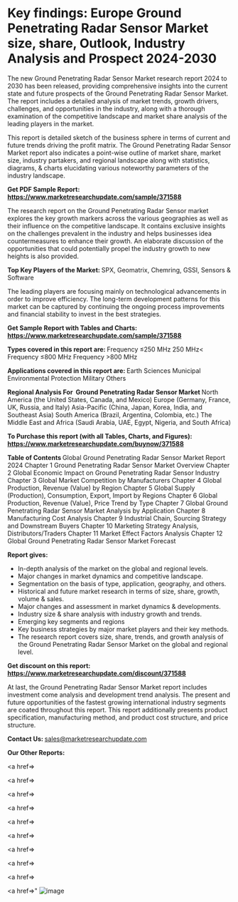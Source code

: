 # Key findings: Europe Ground Penetrating Radar Sensor Market size, share, Outlook, Industry Analysis and Prospect 2024-2030

The new Ground Penetrating Radar Sensor Market research report 2024 to 2030 has been released, providing comprehensive insights into the current state and future prospects of the Ground Penetrating Radar Sensor Market. The report includes a detailed analysis of market trends, growth drivers, challenges, and opportunities in the industry, along with a thorough examination of the competitive landscape and market share analysis of the leading players in the market.

This report is detailed sketch of the business sphere in terms of current and future trends driving the profit matrix. The Ground Penetrating Radar Sensor Market report also indicates a point-wise outline of market share, market size, industry partakers, and regional landscape along with statistics, diagrams, &amp; charts elucidating various noteworthy parameters of the industry landscape.

<strong><b>Get PDF Sample Report: <a href=https://www.marketresearchupdate.com/sample/371588>https://www.marketresearchupdate.com/sample/371588</a></b></strong>

The research report on the Ground Penetrating Radar Sensor market explores the key growth markers across the various geographies as well as their influence on the competitive landscape. It contains exclusive insights on the challenges prevalent in the industry and helps businesses idea countermeasures to enhance their growth. An elaborate discussion of the opportunities that could potentially propel the industry growth to new heights is also provided.

<strong><b>Top Key Players of the Market:
</b></strong>SPX, Geomatrix, Chemring, GSSI, Sensors & Software<strong><b>
</b></strong>

The leading players are focusing mainly on technological advancements in order to improve efficiency. The long-term development patterns for this market can be captured by continuing the ongoing process improvements and financial stability to invest in the best strategies.

<strong><b>Get Sample Report with Tables and Charts: <a href=https://www.marketresearchupdate.com/sample/371588>https://www.marketresearchupdate.com/sample/371588</a></b></strong>

<strong><b>Types covered in this report are:
</b></strong>Frequency ≤250 MHz
250 MHz< Frequency ≤800 MHz
Frequency >800 MHz<strong><b>
</b></strong>

<strong><b>Applications covered in this report are:
</b></strong>Earth Sciences
Municipal Environmental Protection
Military
Others<strong><b>
</b></strong>

<strong><b>Regional Analysis For  Ground Penetrating Radar Sensor Market</b></strong><strong><b>
</b></strong>North America (the United States, Canada, and Mexico)
Europe (Germany, France, UK, Russia, and Italy)
Asia-Pacific (China, Japan, Korea, India, and Southeast Asia)
South America (Brazil, Argentina, Colombia, etc.)
The Middle East and Africa (Saudi Arabia, UAE, Egypt, Nigeria, and South Africa)

<strong><b>To Purchase this report (with all Tables, Charts, and Figures): <a href=https://www.marketresearchupdate.com/buynow/371588>https://www.marketresearchupdate.com/buynow/371588</a></b></strong>

<strong><b>Table of Contents</b></strong><strong><b>
</b></strong>Global Ground Penetrating Radar Sensor Market Report 2024
Chapter 1 Ground Penetrating Radar Sensor Market Overview
Chapter 2 Global Economic Impact on Ground Penetrating Radar Sensor Industry
Chapter 3 Global Market Competition by Manufacturers
Chapter 4 Global Production, Revenue (Value) by Region
Chapter 5 Global Supply (Production), Consumption, Export, Import by Regions
Chapter 6 Global Production, Revenue (Value), Price Trend by Type
Chapter 7 Global Ground Penetrating Radar Sensor Market Analysis by Application
Chapter 8 Manufacturing Cost Analysis
Chapter 9 Industrial Chain, Sourcing Strategy and Downstream Buyers
Chapter 10 Marketing Strategy Analysis, Distributors/Traders
Chapter 11 Market Effect Factors Analysis
Chapter 12 Global Ground Penetrating Radar Sensor Market Forecast

<strong><b>Report gives:</b></strong>

- In-depth analysis of the market on the global and regional levels.
- Major changes in market dynamics and competitive landscape.
- Segmentation on the basis of type, application, geography, and others.
- Historical and future market research in terms of size, share, growth, volume &amp; sales.
- Major changes and assessment in market dynamics &amp; developments.
- Industry size &amp; share analysis with industry growth and trends.
- Emerging key segments and regions
- Key business strategies by major market players and their key methods.
- The research report covers size, share, trends, and growth analysis of the Ground Penetrating Radar Sensor Market on the global and regional level.

<strong><b>Get discount on this report: <a href=https://www.marketresearchupdate.com/discount/371588>https://www.marketresearchupdate.com/discount/371588</a></b></strong>

At last, the Ground Penetrating Radar Sensor Market report includes investment come analysis and development trend analysis. The present and future opportunities of the fastest growing international industry segments are coated throughout this report. This report additionally presents product specification, manufacturing method, and product cost structure, and price structure.

<strong><b>Contact Us:
</b></strong>sales@marketresearchupdate.com

<strong>Our Other Reports:</strong>

<a href=></a>

<a href=></a>

<a href=></a>

<a href=></a>

<a href=></a>

<a href=></a>

<a href=></a>

<a href=></a>

<a href=></a>

<a href=></a>"
![image](https://github.com/Gayatrikarjule/Market-Analysis-360/assets/97346546/1aa60714-a7bb-42ee-bb36-764cc3bfd130)
